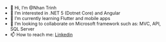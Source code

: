 - 👋 Hi, I’m @Nhan Trinh
- 👀 I’m interested in .NET 5 (Dotnet Core) and Angular
- 🌱 I’m currently learning Flutter and mobile apps
- 💞️ I’m looking to collaborate on Microsoft framework such as: MVC, API, SQL Server
- 📫 How to reach me: <a target='_blank' href='https://www.linkedin.com/in/nhanth123/'>Linkedin</a>

<!---
Nhanth123/Nhanth123 is a ✨ special ✨ repository because its `README.md` (this file) appears on your GitHub profile.
You can click the Preview link to take a look at your changes.
--->
